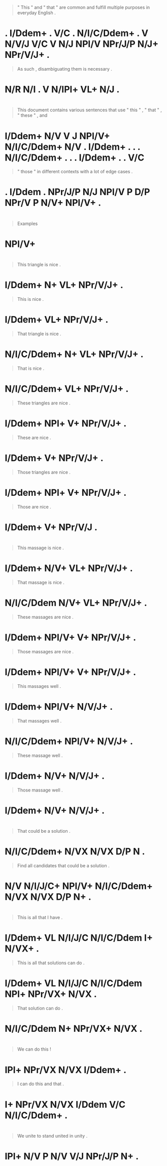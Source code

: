 > " This    " and " that        " are common and fulfill multiple purposes in      everyday English  .
# . I/Ddem+ . V/C . N/I/C/Ddem+ . V   N/V/J  V/C V       N/J      NPl/V    NPr/J/P N/J+     NPr/V/J+ .
> As  such , disambiguating them   is  necessary .
# N/R N/I  . V              N/IPl+ VL+ N/J       .
>
#
> This    document contains various sentences that        use " this    " , " that        " , " these   " , and
# I/Ddem+ N/V      V        J       NPl/V+    N/I/C/Ddem+ N/V . I/Ddem+ . . . N/I/C/Ddem+ . . . I/Ddem+ . . V/C
> " those  " in      different contexts with a   lot   of edge cases  .
# . I/Ddem . NPr/J/P N/J       NPl/V    P    D/P NPr/V P  N/V+ NPl/V+ .
>
#
> Examples
# NPl/V+
>
#
> This    triangle is  nice     .
# I/Ddem+ N+       VL+ NPr/V/J+ .
> This    is  nice     .
# I/Ddem+ VL+ NPr/V/J+ .
> That        triangle is  nice     .
# N/I/C/Ddem+ N+       VL+ NPr/V/J+ .
> That        is  nice     .
# N/I/C/Ddem+ VL+ NPr/V/J+ .
> These   triangles are nice     .
# I/Ddem+ NPl+      V+  NPr/V/J+ .
> These   are nice     .
# I/Ddem+ V+  NPr/V/J+ .
> Those   triangles are nice     .
# I/Ddem+ NPl+      V+  NPr/V/J+ .
> Those   are nice    .
# I/Ddem+ V+  NPr/V/J .
>
#
> This    massage is  nice     .
# I/Ddem+ N/V+    VL+ NPr/V/J+ .
> That       massage is  nice     .
# N/I/C/Ddem N/V+    VL+ NPr/V/J+ .
> These   massages are nice     .
# I/Ddem+ NPl/V+   V+  NPr/V/J+ .
> Those   massages are nice     .
# I/Ddem+ NPl/V+   V+  NPr/V/J+ .
> This    massages well   .
# I/Ddem+ NPl/V+   N/V/J+ .
> That        massages well   .
# N/I/C/Ddem+ NPl/V+   N/V/J+ .
> These   massage well   .
# I/Ddem+ N/V+    N/V/J+ .
> Those   massage well   .
# I/Ddem+ N/V+    N/V/J+ .
>
#
> That        could be   a   solution .
# N/I/C/Ddem+ N/VX  N/VX D/P N        .
> Find all      candidates that        could be   a   solution .
# N/V  N/I/J/C+ NPl/V+     N/I/C/Ddem+ N/VX  N/VX D/P N+       .
>
#
> This    is all     that       I  have  .
# I/Ddem+ VL N/I/J/C N/I/C/Ddem I+ N/VX+ .
> This    is all     that       solutions can     do   .
# I/Ddem+ VL N/I/J/C N/I/C/Ddem NPl+      NPr/VX+ N/VX .
> That       solution can     do   .
# N/I/C/Ddem N+       NPr/VX+ N/VX .
>
#
> We   can    do   this    !
# IPl+ NPr/VX N/VX I/Ddem+ .
> I  can    do   this   and that        .
# I+ NPr/VX N/VX I/Ddem V/C N/I/C/Ddem+ .
>
#
> We   unite to stand united in      unity .
# IPl+ N/V   P  N/V   V/J    NPr/J/P N+    .
